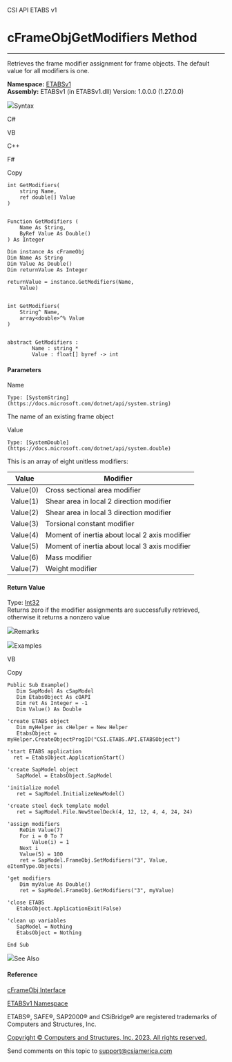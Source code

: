 ﻿

CSI API ETABS v1

# cFrameObjGetModifiers Method  
  
---  
  
Retrieves the frame modifier assignment for frame objects. The default value
for all modifiers is one.

**Namespace:** [ETABSv1](2780f1b8-2033-5289-2298-1cdb2a7508d9.htm)  
**Assembly:** ETABSv1 (in ETABSv1.dll) Version: 1.0.0.0 (1.27.0.0)

![](../icons/SectionExpanded.png)Syntax

C#

VB

C++

F#

Copy

    
    
    int GetModifiers(
    	string Name,
    	ref double[] Value
    )
    
    
    Function GetModifiers ( 
    	Name As String,
    	ByRef Value As Double()
    ) As Integer
    
    Dim instance As cFrameObj
    Dim Name As String
    Dim Value As Double()
    Dim returnValue As Integer
    
    returnValue = instance.GetModifiers(Name, 
    	Value)
    
    
    int GetModifiers(
    	String^ Name, 
    	array<double>^% Value
    )
    
    
    abstract GetModifiers : 
            Name : string * 
            Value : float[] byref -> int 
    

#### Parameters

Name

    Type: [SystemString](https://docs.microsoft.com/dotnet/api/system.string)  
The name of an existing frame object

Value

    Type: [SystemDouble](https://docs.microsoft.com/dotnet/api/system.double)  
This is an array of eight unitless modifiers:

Value| Modifier  
---|---  
Value(0)| Cross sectional area modifier  
Value(1)| Shear area in local 2 direction modifier  
Value(2)| Shear area in local 3 direction modifier  
Value(3)| Torsional constant modifier  
Value(4)| Moment of inertia about local 2 axis modifier  
Value(5)| Moment of inertia about local 3 axis modifier  
Value(6)| Mass modifier  
Value(7)| Weight modifier  
  
#### Return Value

Type: [Int32](https://docs.microsoft.com/dotnet/api/system.int32)  
Returns zero if the modifier assignments are successfully retrieved, otherwise
it returns a nonzero value

![](../icons/SectionExpanded.png)Remarks

![](../icons/SectionExpanded.png)Examples

VB

Copy

    
    
    Public Sub Example()
       Dim SapModel As cSapModel
       Dim EtabsObject As cOAPI
       Dim ret As Integer = -1
       Dim Value() As Double
    
    'create ETABS object
       Dim myHelper as cHelper = New Helper
       EtabsObject = myHelper.CreateObjectProgID("CSI.ETABS.API.ETABSObject")
    
    'start ETABS application
      ret = EtabsObject.ApplicationStart()
    
    'create SapModel object
       SapModel = EtabsObject.SapModel
    
    'initialize model
       ret = SapModel.InitializeNewModel()
    
    'create steel deck template model
       ret = SapModel.File.NewSteelDeck(4, 12, 12, 4, 4, 24, 24)
    
    'assign modifiers
        ReDim Value(7)
        For i = 0 To 7
            Value(i) = 1
        Next i
        Value(5) = 100
        ret = SapModel.FrameObj.SetModifiers("3", Value, eItemType.Objects)
    
    'get modifiers
        Dim myValue As Double()
        ret = SapModel.FrameObj.GetModifiers("3", myValue)
    
    'close ETABS
       EtabsObject.ApplicationExit(False)
    
    'clean up variables
       SapModel = Nothing
       EtabsObject = Nothing
    
    End Sub

![](../icons/SectionExpanded.png)See Also

#### Reference

[cFrameObj Interface](d5342667-2977-9fdc-9769-e4e2becc0803.htm)

[ETABSv1 Namespace](2780f1b8-2033-5289-2298-1cdb2a7508d9.htm)

ETABS®, SAFE®, SAP2000® and CSiBridge® are registered trademarks of Computers
and Structures, Inc.  

[Copyright © Computers and Structures, Inc. 2023. All rights
reserved.](http://www.csiamerica.com)

Send comments on this topic to
[support@csiamerica.com](mailto:support%40csiamerica.com?Subject=CSI%20API%20ETABS%20v1)

